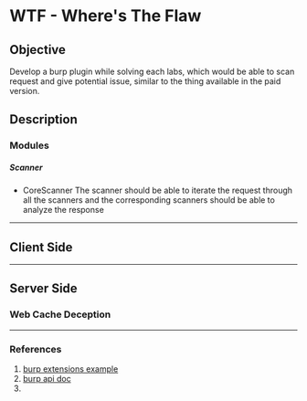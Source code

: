 # WTF - Where's The Flaw

## Objective
Develop a burp plugin while solving each labs, which would be able to scan request and give potential issue, similar to the thing available in the paid version.

## Description

### Modules

##### Scanner

- CoreScanner
The scanner should be able to iterate the request through all the scanners and the corresponding
scanners should be able to analyze the response



---
## Client Side

---
## Server Side


### Web Cache Deception



---
### References

1. [burp extensions example](https://github.com/PortSwigger/burp-extensions-montoya-api-examples)
2. [burp api doc](https://portswigger.github.io/burp-extensions-montoya-api/javadoc/index.html)
3. 